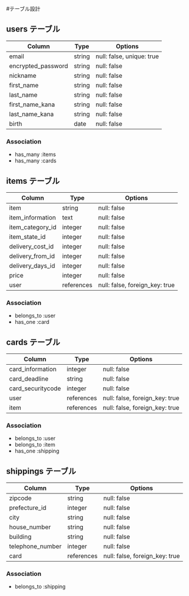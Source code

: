 #テーブル設計

## users テーブル

| Column             | Type       | Options                        |
| ------------------ | ---------- | ------------------------------ |
| email              | string     | null: false, unique: true      |
| encrypted_password | string     | null: false                    |
| nickname           | string     | null: false                    |
| first_name         | string     | null: false                    |
| last_name          | string     | null: false                    |
| first_name_kana    | string     | null: false                    |
| last_name_kana     | string     | null: false                    |
| birth              | date       | null: false                    |

### Association

- has_many :items
- has_many :cards



## items テーブル

| Column           | Type       | Options                        |
| ---------------- | ---------- | ------------------------------ |
| item             | string     | null: false                    |
| item_information | text       | null: false                    |
| item_category_id | integer    | null: false                    |
| item_state_id    | integer    | null: false                    |
| delivery_cost_id | integer    | null: false                    |
| delivery_from_id | integer    | null: false                    |
| delivery_days_id | integer    | null: false                    |
| price            | integer    | null: false                    |
| user             | references | null: false, foreign_key: true |

### Association

- belongs_to :user
- has_one :card



## cards テーブル

| Column            | Type       | Options                        |
| ----------------- | ---------- | ------------------------------ |
| card_information  | integer    | null: false                    |
| card_deadline     | string     | null: false                    |
| card_securitycode | integer    | null: false                    |
| user              | references | null: false, foreign_key: true |
| item              | references | null: false, foreign_key: true |

### Association

- belongs_to :user
- belongs_to :item
- has_one :shipping



## shippings テーブル

| Column            | Type       | Options                        |
| ----------------- | ---------- | ------------------------------ |
| zipcode           | string     | null: false                    |
| prefecture_id     | integer    | null: false                    |
| city              | string     | null: false                    |
| house_number      | string     | null: false                    |
| building          | string     | null: false                    |
| telephone_number  | integer    | null: false                    |
| card              | references | null: false, foreign_key: true |

### Association

- belongs_to :shipping